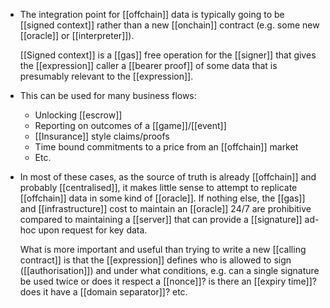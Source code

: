- The integration point for [[offchain]] data is typically going to be [[signed context]] rather than a new [[onchain]] contract (e.g. some new [[oracle]] or [[interpreter]]).
  
  [[Signed context]] is a [[gas]] free operation for the [[signer]] that gives the [[expression]] caller a [[bearer proof]] of some data that is presumably relevant to the [[expression]].
- This can be used for many business flows:
	- Unlocking [[escrow]]
	- Reporting on outcomes of a [[game]]/[[event]]
	- [[Insurance]] style claims/proofs
	- Time bound commitments to a price from an [[offchain]] market
	- Etc.
- In most of these cases, as the source of truth is already [[offchain]] and probably [[centralised]], it makes little sense to attempt to replicate [[offchain]] data in some kind of [[oracle]]. If nothing else, the [[gas]] and [[infrastructure]] cost to maintain an [[oracle]] 24/7 are prohibitive compared to maintaining a [[server]] that can provide a [[signature]] ad-hoc upon request for key data.
  
  What is more important and useful than trying to write a new [[calling contract]] is that the [[expression]] defines who is allowed to sign ([[authorisation]]) and under what conditions, e.g. can a single signature be used twice or does it respect a [[nonce]]? is there an [[expiry time]]? does it have a [[domain separator]]? etc.